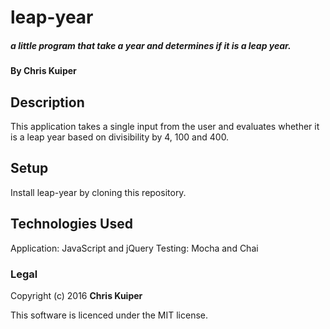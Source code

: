 # leap-year

##### a little program that take a year and determines if it is a leap year.

#### By Chris Kuiper

## Description

This application takes a single input from the user and evaluates whether it is a leap year based on divisibility by 4, 100 and 400.

## Setup

Install leap-year by cloning this repository.

## Technologies Used

Application: JavaScript and jQuery
Testing: Mocha  and Chai

### Legal

 Copyright (c) 2016 **Chris Kuiper**

 This software is licenced under the MIT license.
